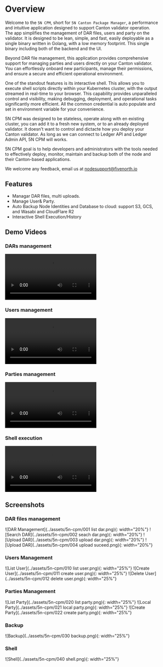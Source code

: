 # Overview

Welcome to the `5N CPM`, short for `5N Canton Package Manager`, a performance and intuitive application designed to support Canton validator operation. The app simplifies the management of DAR files, users and party on the validator. It is designed to be lean, simple, and fast, easily deployable as a single binary written in Golang, with a low memory footprint. This single binary including both of the backend and the UI.

Beyond DAR file management, this application provides comprehensive support for managing parties and users directly on your Canton validator. You can effortlessly onboard new participants, manage their permissions, and ensure a secure and efficient operational environment.

One of the standout features is its interactive shell. This allows you to execute shell scripts directly within your Kubernetes cluster, with the output streamed in real-time to your browser. This capability provides unparalleled control and visibility, making debugging, deployment, and operational tasks significantly more efficient. All the common credential is auto populate and set in environment variable for your convenience.

5N CPM was designed to be stateless, operate along with en existing cluster, you can add it to a fresh new system, or to an already deployed validator. It doesn't want to control and dictacte how you deploy your Canton validator. As long as we can connect to Ledger API and Ledger Admin API, 5N CPM will works.

5N CPM goal is to help developers and administrators with the tools needed to effectively deploy, monitor, maintain and backup both of the node and their Canton-based applications.

We welcome any feedback, email us at nodesupport@fivenorth.io

## Features

- Managar DAR files, multi uploads.
- Manage User&amp; Party.
- Auto Backup Node Identities and Database to cloud: support S3, GCS, and Wasabi and CloudFlare R2
- Interactive Shell Execution/History

## Demo Videos

### DARs management

<video controls>
  <source src="/assets/5n-cpm/2025-06-26 23-53-38 dar.mp4" type="video/mp4">
  Your browser does not support the video tag.
</video>

### Users management

<video controls>
  <source src="/assets/5n-cpm/2025-06-26 23-20-29 user.mp4" type="video/mp4">
  Your browser does not support the video tag.
</video>

### Parties management

<video controls>
  <source src="/assets/5n-cpm/2025-06-27 00-04-28.mp4" type="video/mp4">
  Your browser does not support the video tag.
</video>

### Shell execution

<video controls>
  <source src="/assets/5n-cpm/2025-06-27 00-17-44.mp4" type="video/mp4">
  Your browser does not support the video tag.
</video>

## Screenshots

### DAR files management

![DAR Management](../assets/5n-cpm/001 list dar.png){: width="20%"} ![Search DAR](../assets/5n-cpm/002 seach dar.png){: width="20%"} ![Upload DAR](../assets/5n-cpm/003 upload dar.png){: width="20%"} ![Upload DAR](../assets/5n-cpm/004 upload suceed.png){: width="20%"}

### Users Management
![List User](../assets/5n-cpm/010 list user.png){: width="25%"} ![Create User](../assets/5n-cpm/011 create user.png){: width="25%"} ![Delete User](../assets/5n-cpm/012 delete user.png){: width="25%"}


### Parties Management

![List Party](../assets/5n-cpm/020 list party.png){: width="25%"} ![Local Party](../assets/5n-cpm/021 local party.png){: width="25%"} ![Create Party](../assets/5n-cpm/022 create party.png){: width="25%"} 

### Backup

![Backup](../assets/5n-cpm/030 backup.png){: width="25%"}

### Shell

![Shell](../assets/5n-cpm/040 shell.png){: width="25%"}


